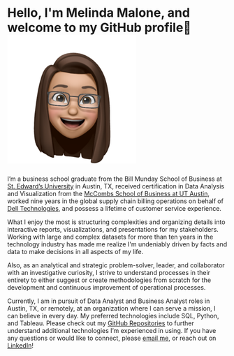 # Hello, I'm Melinda Malone, and welcome to my GitHub profile👋![](Images/Melinda_Avatar_Medium.PNG)

I’m a business school graduate from the Bill Munday School of Business at [St. Edward’s University](https://stedwards.edu/) in Austin, TX, received certification in Data Analysis and Visualization from the [McCombs School of Business at UT Austin](https://www.mccombs.utexas.edu/), worked nine years in the global supply chain billing operations on behalf of [Dell Technologies](https://www.delltechnologies.com/), and possess a lifetime of customer service experience.

What I enjoy the most is structuring complexities and organizing details into interactive reports, visualizations, and presentations for my stakeholders.  Working with large and complex datasets for more than ten years in the technology industry has made me realize I'm undeniably driven by facts and data to make decisions in all aspects of my life.

Also, as an analytical and strategic problem-solver, leader, and collaborator with an investigative curiosity, I strive to understand processes in their entirety to either suggest or create methodologies from scratch for the development and continuous improvement of operational processes.

Currently, I am in pursuit of Data Analyst and Business Analyst roles in Austin, TX, or remotely, at an organization where I can serve a mission, I can believe in every day. My preferred technologies include SQL, Python, and Tableau. Please check out my [GitHub Repositories](https://github.com/melindamalone?tab=repositories) to further understand additional technologies I’m experienced in using.  If you have any questions or would like to connect, please [email me](mrs.melindamalone@gmail.com), or reach out on [LinkedIn](https://www.linkedin.com/in/melindamalone/)!

<!--
**melindamalone/melindamalone** is a ✨ _special_ ✨ repository because its `README.md` (this file) appears on your GitHub profile.

Here are some ideas to get you started:

- 🔭 I’m currently working on ...
- 🌱 I’m currently learning ...
- 👯 I’m looking to collaborate on ...
- 🤔 I’m looking for help with ...
- 💬 Ask me about ...
- 📫 How to reach me: ...
- 😄 Pronouns: ...
- ⚡ Fun fact: ...
-->
